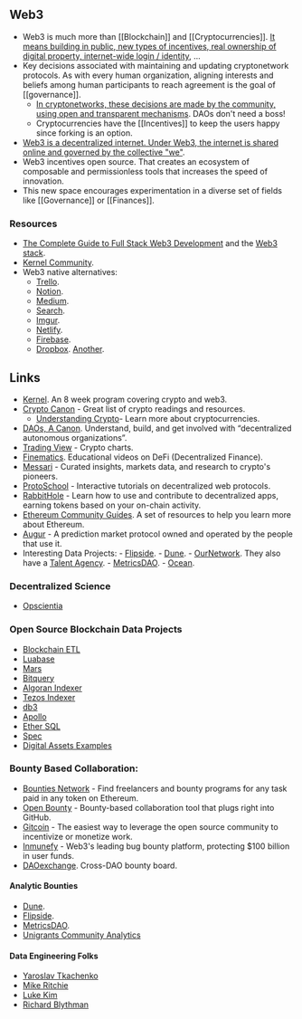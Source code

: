 ## Web3
- Web3 is much more than [[Blockchain]] and [[Cryptocurrencies]]. [It means building in public, new types of incentives, real ownership of digital property, internet-wide login / identity](https://ckarchive.com/b/p9ueh9hp409k), ...
- Key decisions associated with maintaining and updating cryptonetwork protocols. As with every human organization, aligning interests and beliefs among human participants to reach agreement is the goal of [[governance]].
  - [In cryptonetworks, these decisions are made by the community, using open and transparent mechanisms](https://onezero.medium.com/why-decentralization-matters-5e3f79f7638e). DAOs don't need a boss!
  - Cryptocurrencies have the [[Incentives]] to keep the users happy since forking is an option.
- [Web3 is a decentralized internet. Under Web3, the internet is shared online and governed by the collective "we"](https://docs.google.com/document/d/1SWJw_NTyUvgdB_asRzsnVyKjciW8dZbeqQeUeWsEiQc).
- Web3 incentives open source. That creates an ecosystem of composable and permissionless tools that increases the speed of innovation.
- This new space encourages experimentation in a diverse set of fields like [[Governance]] or [[Finances]].

### Resources

- [The Complete Guide to Full Stack Web3 Development](https://dev.to/dabit3/the-complete-guide-to-full-stack-web3-development-4g74) and the [Web3 stack](https://edgeandnode.com/blog/defining-the-web3-stack).
- [Kernel Community](https://kernel.community/en/learn/).
- Web3 native alternatives:
	- [Trello](https://dework.xyz/).
	- [Notion](https://www.clarity.so/).
	- [Medium](https://mirror.xyz/dashboard).
	- [Search](https://slate.host/).
	- [Imgur](https://www.pinata.cloud/).
	- [Netlify](https://fleek.co/).
	- [Firebase](https://textile.io).
	- [Dropbox](https://www.sliksafe.com/). [Another](https://files.chainsafe.io/).

## Links
- [Kernel](https://kernel.community/). An 8 week program covering crypto and web3.
- [Crypto Canon](https://a16z.com/2018/02/10/crypto-readings-resources/) - Great list of crypto readings and resources.
	- [Understanding Crypto](https://a16z.com/2020/04/30/explaining-crypto-from-a16z/)- Learn more about cryptocurrencies.
- [DAOs, A Canon](https://future.a16z.com/dao-canon/). Understand, build, and get involved with “decentralized autonomous organizations”.
- [Trading View](https://www.tradingview.com/markets/cryptocurrencies/) - Crypto charts.
- [Finematics](https://www.youtube.com/channel/UCh1ob28ceGdqohUnR7vBACA). Educational videos on DeFi (Decentralized Finance).
- [Messari](https://messari.io/) - Curated insights, markets data, and research to crypto's pioneers.
- [ProtoSchool](https://proto.school/) - Interactive tutorials on decentralized web protocols.
- [RabbitHole](https://rabbithole.gg/) - Learn how to use and contribute to decentralized apps, earning tokens based on your on-chain activity.
- [Ethereum Community Guides](https://ethereum.org/en/learn). A set of resources to help you learn more about Ethereum.
- [Augur](https://www.augur.net/) - A prediction market protocol owned and operated by the people that use it.
- Interesting Data Projects:
	  - [Flipside](https://flipsidecrypto.xyz/).
	  - [Dune](https://dune.xyz/).
	  - [OurNetwork](https://ournetwork.substack.com/). They also have a [Talent Agency](https://tally.so/r/wbx6Em).
	  - [MetricsDAO](https://metricsdao.xyz/).
	  - [Ocean](https://github.com/oceanprotocol).

### Decentralized Science
- [Opscientia](https://github.com/opscientia/desci)

### Open Source Blockchain Data Projects
- [Blockchain ETL](https://github.com/blockchain-etl)
- [Luabase](https://github.com/luabase)
- [Mars](https://github.com/deepeth/mars)
- [Bitquery](https://github.com/bitquery/explorer)
- [Algoran Indexer](https://github.com/algorand/indexer)
- [Tezos Indexer](https://github.com/baking-bad/tzkt)
- [db3](https://github.com/db3-teams/db3)
- [Apollo](https://github.com/chainbound/apollo)
- [Ether SQL](https://github.com/analyseether/ether_sql)
- [Spec](https://github.com/spec-dev)
- [Digital Assets Examples](https://github.com/aws-samples/digital-assets-examples)

### Bounty Based Collaboration:

- [Bounties Network](https://bounties.network/) - Find freelancers and bounty programs for any task paid in any token on Ethereum.
- [Open Bounty](https://openbounty.status.im/) - Bounty-based collaboration tool that plugs right into GitHub.
- [Gitcoin](https://gitcoin.co/) - The easiest way to leverage the open source community to incentivize or monetize work.
- [Inmunefy](https://immunefi.com/) - Web3's leading bug bounty platform, protecting $100 billion in user funds.
- [DAOexchange](https://daoexchange.app/). Cross-DAO bounty board.

#### Analytic Bounties

- [Dune](https://twitter.com/dune_bounties).
- [Flipside](https://flipsidecrypto.xyz/).
- [MetricsDAO](https://metricsdao.notion.site/metricsdao/Bounty-Programs-d4bac7f1908f412f8bf4ed349198e5fe).
- [Unigrants Community Analytics](https://unigrants.notion.site/Unigrants-Community-Analytics-b09bbb16579d4a569b7e2d393afc4459)

#### Data Engineering Folks
- [Yaroslav Tkachenko](https://sap1ens.com/blog/2022/04/11/why-im-joining-goldsky/)
- [Mike Ritchie](https://twitter.com/thisritchie/status/1533434879773290496)
- [Luke Kim](https://twitter.com/0xLukeKim/status/1514294888778534915)
- [Richard Blythman](https://twitter.com/richardblythman)
